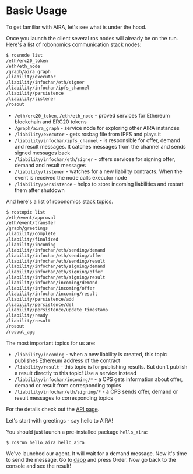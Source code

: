 # Basic Usage

To get familiar with AIRA, let's see what is under the hood.

Once you launch the client several ros nodes will already be on the run. Here's a list of robonomics communication stack nodes:

```bash
$ rosnode list
/eth/erc20_token
/eth/eth_node
/graph/aira_graph
/liability/executor
/liability/infochan/eth/signer
/liability/infochan/ipfs_channel
/liability/persistence
/liability/listener
/rosout
```

* `/eth/erc20_token`, `/eth/eth_node` - proved services for Ethereum blockchain and ERC20 tokens
* `/graph/aira_graph` - service node for exploring other AIRA instances
* `/liability/executor` - gets rosbag file from IPFS and plays it
* `/liability/infochan/ipfs_channel` - is responsible for offer, demand and result messages. It catches messages from the channel and sends signed messages back
* `/liability/infochan/eth/signer` - offers services for signing offer, demand and result messages
* `/liability/listener` - watches for a new liability contracts. When the event is received the node calls executor node
* `/liability/persistence` - helps to store incoming liabilities and restart them after shutdown

And here's a list of robonomics stack topics.

```bash
$ rostopic list
/eth/event/approval
/eth/event/transfer
/graph/greetings
/liability/complete
/liability/finalized
/liability/incoming
/liability/infochan/eth/sending/demand
/liability/infochan/eth/sending/offer
/liability/infochan/eth/sending/result
/liability/infochan/eth/signing/demand
/liability/infochan/eth/signing/offer
/liability/infochan/eth/signing/result
/liability/infochan/incoming/demand
/liability/infochan/incoming/offer
/liability/infochan/incoming/result
/liability/persistence/add
/liability/persistence/del
/liability/persistence/update_timestamp
/liability/ready
/liability/result
/rosout
/rosout_agg
```

The most important topics for us are:

* `/liability/incoming` - when a new liability is created, this topic publishes Ethereum address of the contract
* `/liability/result` - this topic is for publishing results. But don't publish a result directly to this topic! Use a service instead
* `/liability/infochan/incoming/*` - a CPS gets information about offer, demand or result from corresponding topics
* `/liability/infochan/eth/signing/*` - a CPS sends offer, demand or result messages to corresponding topics

For the details check out the [API page](../agent_development/api/robonomics_liability.md).

Let's start with greetings - say hello to AIRA!

You should just launch a pre-installed package `hello_aira`:

    $ rosrun hello_aira hello_aira

We've launched our agent. It will wait for a demand message. Now it's time to send the message. Go to [dapp](https://airalab.github.io/robonomics_tutorials/) and press Order.
Now go back to the console and see the result!
